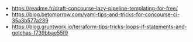 - https://readme.fr/draft-concourse-lazy-pipeline-templating-for-free/
- https://blog.betomorrow.com/yaml-tips-and-tricks-for-concourse-ci-35a3b577a239
- https://blog.gruntwork.io/terraform-tips-tricks-loops-if-statements-and-gotchas-f739bbae55f9
